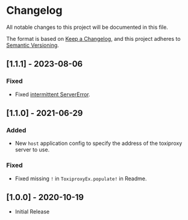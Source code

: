 # Changelog
All notable changes to this project will be documented in this file.

The format is based on [Keep a Changelog](https://keepachangelog.com/en/1.0.0/),
and this project adheres to [Semantic Versioning](https://semver.org/spec/v2.0.0.html).

## [1.1.1] - 2023-08-06

### Fixed
- Fixed [intermittent ServerError](https://github.com/Jcambass/toxiproxy_ex/issues/7).


## [1.1.0] - 2021-06-29
### Added
- New `host` application config to specify the address of the toxiproxy server to use.

### Fixed
- Fixed missing `!` in `ToxiproxyEx.populate!` in Readme.

## [1.0.0] - 2020-10-19
- Initial Release
